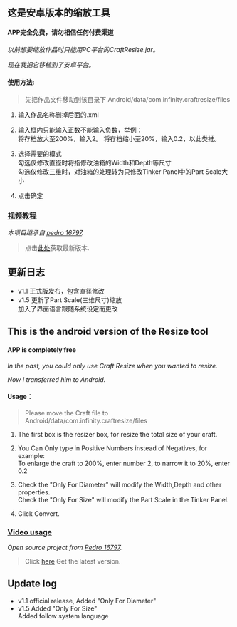 ## 这是安卓版本的缩放工具

#### APP完全免费，请勿相信任何付费渠道

*以前想要缩放作品时只能用PC平台的CraftResize.jar。*

*现在我把它移植到了安卓平台。*

#### 使用方法:

>先把作品文件移动到该目录下 Android/data/com.infinity.craftresize/files

1. 输入作品名称删掉后面的.xml

2. 输入框内只能输入正数不能输入负数，举例：<br>将存档放大至200%，输入2。 将存档缩小至20%，输入0.2，以此类推。

3. 选择需要的模式<br>勾选仅修改直径时将指修改油箱的Width和Depth等尺寸<br>勾选仅修改三维时，对油箱的处理转为只修改Tinker Panel中的Part Scale大小

4. 点击确定

### [视频教程](https://www.bilibili.com/video/BV1iL4y1u7bi?share_source=copy_web)

*本项目继承自 [pedro 16797](https://www.simplerockets.com/Mods/View/37659/Resize-tool).*

>点击[此处](https://github.com/Server-WX/Android_Resize_Tool/releases)获取最新版本.

## 更新日志
- v1.1 正式版发布，包含直径修改
- v1.5 更新了Part Scale(三维尺寸)缩放<br>加入了界面语言跟随系统设定而更改

## This is the android version of the Resize tool

#### APP is completely free

*In the past, you could only use Craft Resize when you wanted to resize.*

*Now I transferred him to Android.*

#### Usage：

>Please move the Craft file to Android/data/com.infinity.craftresize/files

1. The first box is the resizer box, for resize the total size of your craft.

2. You Can Only type in Positive Numbers instead of Negatives, for example:<br>To enlarge the craft to 200%, enter number 2, to narrow it to 20%, enter 0.2

3. Check the "Only For Diameter" will modify the Width,Depth and other properties.<br>Check the "Only For Size" will modify the Part Scale in the Tinker Panel.

4. Click Convert.

### [Video usage](https://www.simplerockets.com/Videos/View/177934)

*Open source project from [Pedro 16797](https://www.simplerockets.com/Mods/View/37659/Resize-tool).*

>Click [here](https://github.com/Server-WX/Android_Resize_Tool/releases) Get the latest version.

## Update log

- v1.1 official release, Added "Only For Diameter"
- v1.5 Added "Only For Size"<br>Added follow system language
